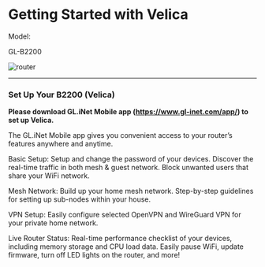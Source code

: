 # Getting Started with Velica

Model:

GL-B2200

![router](https://static.gl-inet.com/docs/en/3/setup/Velica/first_time_setup/router.jpg)



---

### Set Up Your B2200 (Velica)

**Please download GL.iNet Mobile app (<a href="https://www.gl-inet.com/app/" target="_blank">https://www.gl-inet.com/app/</a>) to set up Velica.**

The GL.iNet Mobile app gives you convenient access to your router’s features anywhere and anytime.

Basic Setup:
Setup and change the password of your devices.
Discover the real-time traffic in both mesh & guest network.
Block unwanted users that share your WiFi network.

Mesh Network:
Build up your home mesh network.
Step-by-step guidelines for setting up sub-nodes within your house.

VPN Setup:
Easily configure selected OpenVPN and WireGuard VPN for your private home network.

Live Router Status:
Real-time performance checklist of your devices, including memory storage and CPU load data.
Easily pause WiFi, update firmware, turn off LED lights on the router, and more!

